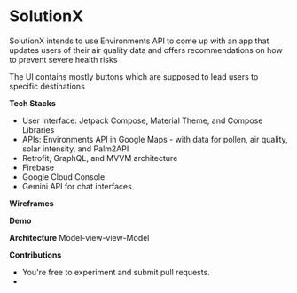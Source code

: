 # SolutionX
SolutionX intends to use Environments API to come up with an app that updates users of their air quality data and offers recommendations on how to prevent severe health risks

The UI contains mostly buttons which are supposed to lead users to specific destinations


**Tech Stacks**
* User Interface: Jetpack Compose, Material Theme, and Compose Libraries
* APIs: Environments API in Google Maps - with data for pollen, air quality, solar intensity, and Palm2API
* Retrofit, GraphQL, and MVVM architecture
* Firebase
* Google Cloud Console
* Gemini API for chat interfaces

**Wireframes**



**Demo**



**Architecture**
Model-view-view-Model


**Contributions**
- You're free to experiment and submit pull requests.
- 




